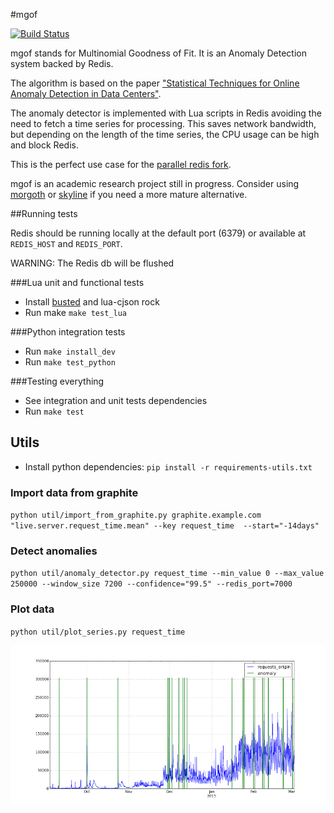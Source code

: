 #mgof

[![Build Status][badge-travis-image]][badge-travis-url]

mgof stands for Multinomial Goodness of Fit. It is an Anomaly Detection system backed by Redis.

The algorithm is based on the paper ["Statistical Techniques for Online Anomaly Detection in Data Centers"](http://www.hpl.hp.com/techreports/2011/HPL-2011-8.pdf).

The anomaly detector is implemented with Lua scripts in Redis avoiding the need
to fetch a time series for processing. This saves network bandwidth, but depending on the
length of the time series, the CPU usage can be high and block Redis.

This is the perfect use case for the [parallel redis fork](https://github.com/jbochi/parallel_redis).

mgof is an academic research project still in progress. Consider using
[morgoth](https://github.com/nvcook42/morgoth) or [skyline](https://github.com/etsy/skyline) if you need a more mature alternative.


##Running tests

Redis should be running locally at the default port (6379) or available at `REDIS_HOST` and `REDIS_PORT`.

WARNING: The Redis db will be flushed

###Lua unit and functional tests

- Install [busted](http://olivinelabs.com/busted/) and lua-cjson rock
- Run make `make test_lua`

###Python integration tests

- Run `make install_dev`
- Run `make test_python`

###Testing everything

- See integration and unit tests dependencies
- Run `make test`

[badge-travis-url]: https://travis-ci.org/jbochi/mgof
[badge-travis-image]: https://img.shields.io/travis/jbochi/mgof.svg?style=flat


## Utils

- Install python dependencies: `pip install -r requirements-utils.txt`

### Import data from graphite

`python util/import_from_graphite.py graphite.example.com "live.server.request_time.mean" --key request_time  --start="-14days"`

### Detect anomalies

`python util/anomaly_detector.py request_time --min_value 0 --max_value 250000 --window_size 7200 --confidence="99.5" --redis_port=7000`

### Plot data

`python util/plot_series.py request_time`

![](https://raw.githubusercontent.com/jbochi/mgof/master/mgof.png)
